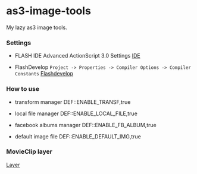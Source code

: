 as3-image-tools
===============

My lazy as3 image tools.

### Settings
* FLASH IDE
Advanced ActionScript 3.0 Settings
[IDE](https://raw.github.com/wwwins/as3-image-tools/master/screenshots/Pic_000.png)

* FlashDevelop
`Project -> Properties -> Compiler Options -> Compiler Constants`
[Flashdevelop](https://raw.github.com/wwwins/as3-image-tools/master/screenshots/Pic_001.png)

### How to use
* transform manager
DEF::ENABLE_TRANSF,true

* local file manager
DEF::ENABLE_LOCAL_FILE,true

* facebook albums manager
DEF::ENABLE_FB_ALBUM,true

* default image file
DEF::ENABLE_DEFAULT_IMG,true

### MovieClip layer
[Layer](https://raw.github.com/wwwins/as3-image-tools/master/screenshots/Pic_002.png)
